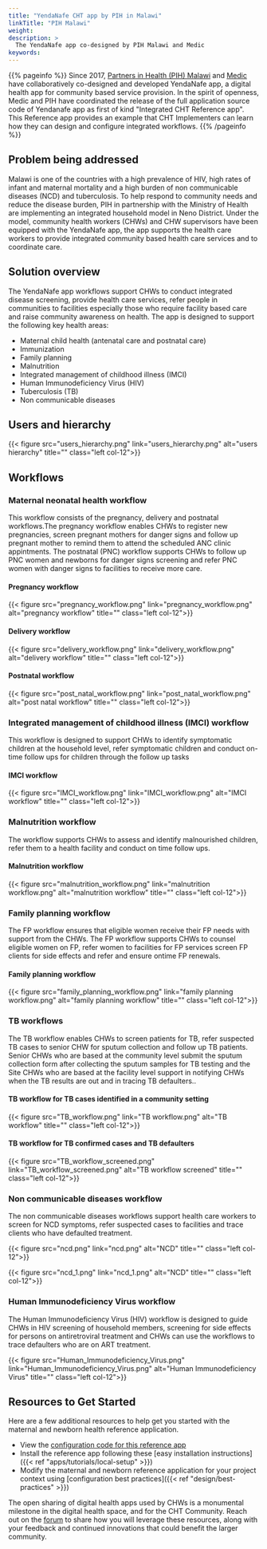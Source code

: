 ```yaml
---
title: "YendaNafe CHT app by PIH in Malawi"
linkTitle: "PIH Malawi"
weight:
description: >
  The YendaNafe app co-designed by PIH Malawi and Medic
keywords:  
---
```

{{% pageinfo %}}
Since 2017, [Partners in Health (PIH) Malawi](https://www.pih.org/country/malawi) and [Medic](https://medic.org/) have collaboratively co-designed and developed YendaNafe app, a digital health app for community based service provision. In the spirit of openness, Medic and PIH have coordinated the release of the full application source code of Yendanafe app as first of kind "Integrated CHT Reference app". This Reference app provides an example that CHT Implementers can learn how they can design and configure integrated workflows.
{{% /pageinfo %}}

## Problem being addressed
Malawi is one of the countries with a high prevalence of HIV, high rates of infant and maternal mortality and a high burden of non communicable diseases (NCD) and tuberculosis. To help respond to community needs and reduce the disease burden, PIH in partnership with the Ministry of Health are implementing an integrated household model in Neno District. Under the model, community health workers (CHWs) and CHW supervisors have been equipped with the YendaNafe app, the app supports the health care workers to provide integrated community based health care services and to coordinate care.

## Solution overview
The YendaNafe app workflows support CHWs to conduct integrated disease screening, provide health care services, refer people in communities to facilities especially those who require facility based care and raise community awareness on health. The app is designed to support the following key health areas:
* Maternal child health (antenatal care and postnatal care)
* Immunization
* Family planning
* Malnutrition
* Integrated management of childhood illness (IMCI)
* Human Immunodeficiency Virus (HIV)
* Tuberculosis (TB)
* Non communicable diseases


## Users and hierarchy

{{< figure src="users_hierarchy.png"  link="users_hierarchy.png" alt="users hierarchy" title="" class="left col-12">}}

## Workflows
### Maternal neonatal health workflow
This workflow consists of the pregnancy, delivery and postnatal workflows.The pregnancy workflow enables CHWs to register new pregnancies, screen pregnant mothers for danger signs and follow up pregnant mother to remind them to attend the scheduled ANC clinic appintments. The postnatal (PNC) workflow supports CHWs to follow up PNC women and newborns for danger signs screening and refer PNC women with danger signs to facilities to receive more care.

#### Pregnancy workflow

{{< figure src="pregnancy_workflow.png"  link="pregnancy_workflow.png" alt="pregnancy workflow" title="" class="left col-12">}}

#### Delivery workflow
{{< figure src="delivery_workflow.png"  link="delivery_workflow.png" alt="delivery workflow" title="" class="left col-12">}}

#### Postnatal workflow
{{< figure src="post_natal_workflow.png"  link="post_natal_workflow.png" alt="post natal workflow" title="" class="left col-12">}}

### Integrated management of childhood illness (IMCI) workflow
This workflow is designed to support CHWs to identify symptomatic children at the household level, refer symptomatic children and conduct on-time follow ups for children through the follow up tasks

#### IMCI workflow

{{< figure src="IMCI_workflow.png"  link="IMCI_workflow.png" alt="IMCI workflow" title="" class="left col-12">}}

### Malnutrition workflow
The workflow supports CHWs to assess and identify malnourished children, refer them to a health facility and conduct on time follow ups.

#### Malnutrition workflow

{{< figure src="malnutrition_workflow.png"  link="malnutrition workflow.png" alt="malnutrition workflow" title="" class="left col-12">}}


### Family planning workflow
The FP workflow ensures that eligible women receive their FP needs with support from the CHWs. The FP workflow supports CHWs to counsel eligible women on FP, refer women to facilities for FP services screen FP clients for side effects and refer and ensure ontime FP renewals.

#### Family planning workflow

{{< figure src="family_planning_workflow.png"  link="family planning workflow.png" alt="family planning workflow" title="" class="left col-12">}}


### TB workflows
The TB workflow enables CHWs to screen patients for TB, refer suspected TB cases to senior CHW for sputum collection and follow up TB patients. Senior CHWs who are based at the community level submit the sputum collection form after collecting the sputum samples for TB testing and the Site CHWs who are based at the facility level support in notifying CHWs when the TB results are out and in tracing TB defaulters..

#### TB workflow for TB cases identified in a community setting

{{< figure src="TB_workflow.png"  link="TB workflow.png" alt="TB workflow" title="" class="left col-12">}}

#### TB workflow for TB confirmed cases and TB defaulters

{{< figure src="TB_workflow_screened.png"  link="TB_workflow_screened.png" alt="TB workflow screened" title="" class="left col-12">}}

### Non communicable diseases workflow
The non communicable diseases workflows support health care workers to screen for NCD symptoms, refer suspected cases to facilities and trace clients who have defaulted treatment.

{{< figure src="ncd.png"  link="ncd.png" alt="NCD" title="" class="left col-12">}}

{{< figure src="ncd_1.png"  link="ncd_1.png" alt="NCD" title="" class="left col-12">}}

### Human Immunodeficiency Virus workflow
The Human Immunodeficiency Virus (HIV) workflow is designed to guide CHWs in HIV screening of household members, screening for side effects for persons on antiretroviral treatment and CHWs can use the workflows to trace defaulters who are on ART treatment.

{{< figure src="Human_Immunodeficiency_Virus.png"  link="Human_Immunodeficiency_Virus.png" alt="Human Immunodeficiency Virus" title="" class="left col-12">}}

## Resources to Get Started

Here are a few additional resources to help get you started with the maternal and newborn health reference application.

- View the [configuration code for this reference app](https://github.com/medic/cht-pih-malawi-app)
- Install the reference app following these [easy installation instructions]({{< ref "apps/tutorials/local-setup" >}})
- Modify the maternal and newborn reference application for your project context using [configuration best practices]({{< ref "design/best-practices" >}})

The open sharing of digital health apps used by CHWs is a monumental milestone in the digital health space, and for the CHT Community. Reach out on the [forum](https://forum.communityhealthtoolkit.org/) to share how you will leverage these resources, along with your feedback and continued innovations that could benefit the larger community.
